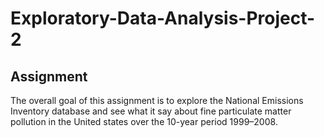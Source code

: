 # Exploratory-Data-Analysis-Project-2

## Assignment
The overall goal of this assignment is to explore the National Emissions Inventory database and see what it say about fine particulate matter pollution in the United states over the 10-year period 1999–2008.

